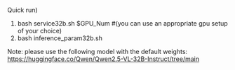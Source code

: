 Quick run)

1) bash service32b.sh $GPU_Num #(you can use an appropriate gpu setup of your choice)
2) bash inference_param32b.sh

Note: please use the following model with the default weights: https://huggingface.co/Qwen/Qwen2.5-VL-32B-Instruct/tree/main
